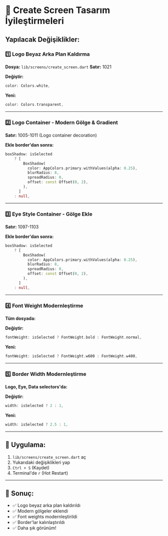 # 🎨 Create Screen Tasarım İyileştirmeleri

## Yapılacak Değişiklikler:

### 1️⃣ Logo Beyaz Arka Plan Kaldırma
**Dosya:** `lib/screens/create_screen.dart`
**Satır:** 1021

**Değiştir:**
```dart
color: Colors.white,
```

**Yeni:**
```dart
color: Colors.transparent,
```

---

### 2️⃣ Logo Container - Modern Gölge & Gradient
**Satır:** 1005-1011 (Logo container decoration)

**Ekle border'dan sonra:**
```dart
boxShadow: isSelected
    ? [
        BoxShadow(
          color: AppColors.primary.withValues(alpha: 0.25),
          blurRadius: 8,
          spreadRadius: 0,
          offset: const Offset(0, 2),
        ),
      ]
    : null,
```

---

### 3️⃣ Eye Style Container - Gölge Ekle
**Satır:** 1097-1103

**Ekle border'dan sonra:**
```dart
boxShadow: isSelected
    ? [
        BoxShadow(
          color: AppColors.primary.withValues(alpha: 0.25),
          blurRadius: 8,
          spreadRadius: 0,
          offset: const Offset(0, 2),
        ),
      ]
    : null,
```

---

### 4️⃣ Font Weight Modernleştirme
**Tüm dosyada:**

**Değiştir:**
```dart
fontWeight: isSelected ? FontWeight.bold : FontWeight.normal,
```

**Yeni:**
```dart
fontWeight: isSelected ? FontWeight.w600 : FontWeight.w400,
```

---

### 5️⃣ Border Width Modernleştirme
**Logo, Eye, Data selectors'da:**

**Değiştir:**
```dart
width: isSelected ? 2 : 1,
```

**Yeni:**
```dart
width: isSelected ? 2.5 : 1,
```

---

## 🚀 Uygulama:

1. `lib/screens/create_screen.dart` aç
2. Yukarıdaki değişiklikleri yap
3. `Ctrl + S` (Kaydet)
4. Terminal'de `r` (Hot Restart)

---

## 🎯 Sonuç:
- ✅ Logo beyaz arka plan kaldırıldı
- ✅ Modern gölgeler eklendi
- ✅ Font weights modernleştirildi
- ✅ Border'lar kalınlaştırıldı
- ✅ Daha şık görünüm!
